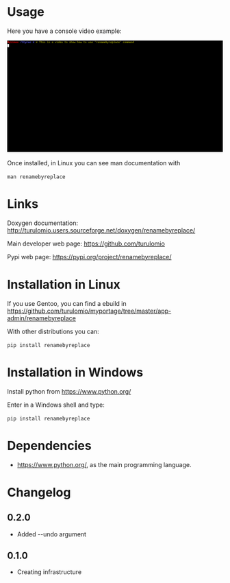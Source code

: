 Usage
=====

Here you have a console video example:

![English howto](https://raw.githubusercontent.com/Turulomio/renamebyreplace/master/doc/ttyrec/renamebyreplace_howto_en.gif)

Once installed, in Linux you can see man documentation with

`man renamebyreplace`

Links
=====
Doxygen documentation:
    http://turulomio.users.sourceforge.net/doxygen/renamebyreplace/

Main developer web page:
    https://github.com/turulomio

Pypi web page:
    https://pypi.org/project/renamebyreplace/

Installation in Linux
=====================
If you use Gentoo, you can find a ebuild in https://github.com/turulomio/myportage/tree/master/app-admin/renamebyreplace

With other distributions you can:

`pip install renamebyreplace`

Installation in Windows
=======================
Install python from https://www.python.org/

Enter in a Windows shell and type:

`pip install renamebyreplace`

Dependencies
============
* https://www.python.org/, as the main programming language.

Changelog
=========
0.2.0
-----
  * Added --undo argument

0.1.0
-----
  * Creating infrastructure
